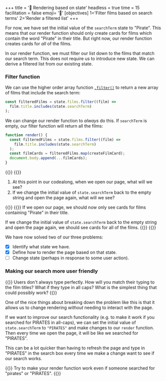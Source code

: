 +++
title = '🎱 Rendering based on state'
headless = true
time = 15
facilitation = false
emoji= '🧩'
[objectives]
    1='Filter films based on search terms'
    2='Render a filtered list'
+++

For now, we have set the initial value of the `searchTerm` state to "Pirate". This means that our render function should only create cards for films which contain the word "Pirate" in their title. But right now, our render function creates cards for _all_ of the films.

In our render function, we must filter our list down to the films that match our search term. This does not require us to introduce new state. We can derive a filtered list from our existing state.

### Filter function

We can use the higher order array function [`.filter()`](https://developer.mozilla.org/en-US/docs/Web/JavaScript/Reference/Global_Objects/Array/filter) to return a new array of films that include the search term:

```js
const filteredFilms = state.films.filter((film) =>
  film.title.includes(state.searchTerm)
);
```

We can change our render function to _always_ do this. If `searchTerm` is empty, our filter function will return all the films:

```js
function render() {
  const filteredFilms = state.films.filter((film) =>
    film.title.includes(state.searchTerm)
  );
  const filmCards = filteredFilms.map(createFilmCard);
  document.body.append(...filmCards);
}
```

{{<tabs name="Predict and Explain State">}}
{{<tab name="Predict the state">}}

1. At this point in our codealong, when we open our page, what will we see?
2. If we change the initial value of `state.searchTerm` back to the empty string and open the page again, what will we see?

{{</tab>}}
{{<tab name="Check understanding ">}}
If we open our page, we should now only see cards for films containing "Pirate" in their title.

If we change the initial value of `state.searchTerm` back to the empty string and open the page again, we should see cards for all of the films.
{{</tab>}}
{{</tabs>}}

We have now solved two of our three problems:

- [x] Identify what state we have.
- [x] Define how to render the page based on that state.
- [ ] Change state (perhaps in response to some user action).

### Making our search more user friendly

{{<note type="tip" title="Things to consider">}}
Users don't always type perfectly. How will you match their typing to the film titles? What if they type in all caps? What is the simplest thing that could possibly work?
{{</note>}}

One of the nice things about breaking down the problem like this is that it allows us to change rendering _without_ needing to interact with the page.

If we want to improve our search functionality (e.g. to make it work if you searched for PIRATES in all-caps), we can set the initial value of `state.searchTerm` to `"PIRATES"` and make changes to our `render` function. Then every time we open the page, it will be like we searched for "PIRATES".

This can be a lot quicker than having to refresh the page and type in "PIRATES" in the search box every time we make a change want to see if our search works.

{{<note type="exercise" title="Exercise: Make search more user friendly">}}
Try to make your render function work even if someone searched for "pirates" or "PIRATES".
{{</note>}}
